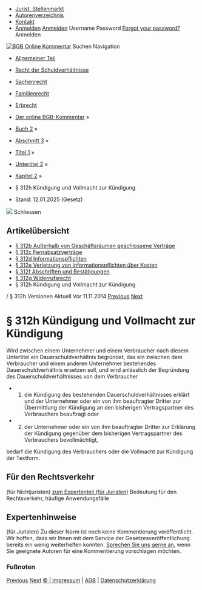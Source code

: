   * [Jurist. Stellenmarkt](https://bgb.kommentar.de/Buch-2/Abschnitt-3/Titel-1/Untertitel-2/Kapitel-2/</job-board> "Jurist. Stellenmarkt")
  * [Autorenverzeichnis](https://bgb.kommentar.de/Buch-2/Abschnitt-3/Titel-1/Untertitel-2/Kapitel-2/</Autorenverzeichnis> "Autorenverzeichnis")
  * [Kontakt](https://bgb.kommentar.de/Buch-2/Abschnitt-3/Titel-1/Untertitel-2/Kapitel-2/</Kontakt>)
  * [Anmelden](https://bgb.kommentar.de/Buch-2/Abschnitt-3/Titel-1/Untertitel-2/Kapitel-2/<#login> "show login form") [Anmelden](https://bgb.kommentar.de/Buch-2/Abschnitt-3/Titel-1/Untertitel-2/Kapitel-2/<#> "hide login form") Username Password
[Forgot your password?](https://bgb.kommentar.de/Buch-2/Abschnitt-3/Titel-1/Untertitel-2/Kapitel-2/</user/forgotpassword>) Anmelden 


[![BGB Online Kommentar](https://bgb.kommentar.de/extension/bgb/design/bgb/images/logo.png)](https://bgb.kommentar.de/Buch-2/Abschnitt-3/Titel-1/Untertitel-2/Kapitel-2/</> "BGB Online Kommentar")
Suchen
Navigation
  * [Allgemeiner Teil](https://bgb.kommentar.de/Buch-2/Abschnitt-3/Titel-1/Untertitel-2/Kapitel-2/</Buch-1>)
  * [Recht der Schuldverhältnisse](https://bgb.kommentar.de/Buch-2/Abschnitt-3/Titel-1/Untertitel-2/Kapitel-2/</Buch-2>)
  * [Sachenrecht](https://bgb.kommentar.de/Buch-2/Abschnitt-3/Titel-1/Untertitel-2/Kapitel-2/</Buch-3>)
  * [Familienrecht](https://bgb.kommentar.de/Buch-2/Abschnitt-3/Titel-1/Untertitel-2/Kapitel-2/</Buch-4>)
  * [Erbrecht](https://bgb.kommentar.de/Buch-2/Abschnitt-3/Titel-1/Untertitel-2/Kapitel-2/</Buch-5>)


  * [Der online BGB-Kommentar](https://bgb.kommentar.de/Buch-2/Abschnitt-3/Titel-1/Untertitel-2/Kapitel-2/</>) »
  * [Buch 2](https://bgb.kommentar.de/Buch-2/Abschnitt-3/Titel-1/Untertitel-2/Kapitel-2/</Buch-2>) »
  * [Abschnitt 3](https://bgb.kommentar.de/Buch-2/Abschnitt-3/Titel-1/Untertitel-2/Kapitel-2/</Buch-2/Abschnitt-3>) »
  * [Titel 1](https://bgb.kommentar.de/Buch-2/Abschnitt-3/Titel-1/Untertitel-2/Kapitel-2/</Buch-2/Abschnitt-3/Titel-1>) »
  * [Untertitel 2](https://bgb.kommentar.de/Buch-2/Abschnitt-3/Titel-1/Untertitel-2/Kapitel-2/</Buch-2/Abschnitt-3/Titel-1/Untertitel-2>) »
  * [Kapitel 2](https://bgb.kommentar.de/Buch-2/Abschnitt-3/Titel-1/Untertitel-2/Kapitel-2/</Buch-2/Abschnitt-3/Titel-1/Untertitel-2/Kapitel-2>) »
  * § 312h Kündigung und Vollmacht zur Kündigung 
  * Stand: 12.01.2025 (Gesetz) 


![](https://vg01.met.vgwort.de/na/1c9909529ead4f509072c06d9081a7d5)
Schliessen 
## Artikelübersicht
  * [ § 312b Außerhalb von Geschäftsräumen geschlossene Verträge ](https://bgb.kommentar.de/Buch-2/Abschnitt-3/Titel-1/Untertitel-2/Kapitel-2/</Buch-2/Abschnitt-3/Titel-1/Untertitel-2/Kapitel-2/Ausserhalb-von-Geschaeftsraeumen-geschlossene-Vertraege>)
  * [ § 312c Fernabsatzverträge ](https://bgb.kommentar.de/Buch-2/Abschnitt-3/Titel-1/Untertitel-2/Kapitel-2/</Buch-2/Abschnitt-3/Titel-1/Untertitel-2/Kapitel-2/Fernabsatzvertraege>)
  * [ § 312d Informationspflichten ](https://bgb.kommentar.de/Buch-2/Abschnitt-3/Titel-1/Untertitel-2/Kapitel-2/</Buch-2/Abschnitt-3/Titel-1/Untertitel-2/Kapitel-2/Informationspflichten>)
  * [ § 312e Verletzung von Informationspflichten über Kosten ](https://bgb.kommentar.de/Buch-2/Abschnitt-3/Titel-1/Untertitel-2/Kapitel-2/</Buch-2/Abschnitt-3/Titel-1/Untertitel-2/Kapitel-2/Verletzung-von-Informationspflichten-ueber-Kosten>)
  * [ § 312f Abschriften und Bestätigungen ](https://bgb.kommentar.de/Buch-2/Abschnitt-3/Titel-1/Untertitel-2/Kapitel-2/</Buch-2/Abschnitt-3/Titel-1/Untertitel-2/Kapitel-2/Abschriften-und-Bestaetigungen>)
  * [ § 312g Widerrufsrecht ](https://bgb.kommentar.de/Buch-2/Abschnitt-3/Titel-1/Untertitel-2/Kapitel-2/</Buch-2/Abschnitt-3/Titel-1/Untertitel-2/Kapitel-2/Widerrufsrecht>)
  * § 312h Kündigung und Vollmacht zur Kündigung 


/ § 312h 
Versionen  Aktuell Vor 11.11.2014
[Previous](https://bgb.kommentar.de/Buch-2/Abschnitt-3/Titel-1/Untertitel-2/Kapitel-2/</Buch-2/Abschnitt-3/Titel-1/Untertitel-2/Kapitel-2/Widerrufsrecht> "§ 312g Widerrufsrecht") [Next](https://bgb.kommentar.de/Buch-2/Abschnitt-3/Titel-1/Untertitel-2/Kapitel-2/</Buch-2/Abschnitt-3/Titel-1/Untertitel-2/Kapitel-3/Allgemeine-Pflichten-im-elektronischen-Geschaeftsverkehr> "§ 312i Allgemeine Pflichten im elektronischen Geschäftsverkehr")
# § 312h Kündigung und Vollmacht zur Kündigung
Wird zwischen einem Unternehmer und einem Verbraucher nach diesem Untertitel ein Dauerschuldverhältnis begründet, das ein zwischen dem Verbraucher und einem anderen Unternehmer bestehendes Dauerschuldverhältnis ersetzen soll, und wird anlässlich der Begründung des Dauerschuldverhältnisses von dem Verbraucher 
  * 1. die Kündigung des bestehenden Dauerschuldverhältnisses erklärt und der Unternehmer oder ein von ihm beauftragter Dritter zur Übermittlung der Kündigung an den bisherigen Vertragspartner des Verbrauchers beauftragt oder
  * 2. der Unternehmer oder ein von ihm beauftragter Dritter zur Erklärung der Kündigung gegenüber dem bisherigen Vertragspartner des Verbrauchers bevollmächtigt,


bedarf die Kündigung des Verbrauchers oder die Vollmacht zur Kündigung der Textform.
## Für den Rechtsverkehr 
(für Nichtjuristen)
[zum Expertenteil (für Juristen)](https://bgb.kommentar.de/Buch-2/Abschnitt-3/Titel-1/Untertitel-2/Kapitel-2/<#expertenhinweise>)
Bedeutung für den Rechtsverkehr, häufige Anwendungsfälle
## Expertenhinweise
(für Juristen)
Zu dieser Norm ist noch keine Kommentierung veröffentlicht. Wir hoffen, dass wir Ihnen mit dem Service der Gesetzesveröffentlichung bereits ein wenig weiterhelfen konnten. [Sprechen Sie uns gerne an](https://bgb.kommentar.de/Buch-2/Abschnitt-3/Titel-1/Untertitel-2/Kapitel-2/</Kontakt>), wenn Sie geeignete Autoren für eine Kommentierung vorschlagen möchten. 
### Fußnoten
[Previous](https://bgb.kommentar.de/Buch-2/Abschnitt-3/Titel-1/Untertitel-2/Kapitel-2/</Buch-2/Abschnitt-3/Titel-1/Untertitel-2/Kapitel-2/Widerrufsrecht> "§ 312g Widerrufsrecht") [Next](https://bgb.kommentar.de/Buch-2/Abschnitt-3/Titel-1/Untertitel-2/Kapitel-2/</Buch-2/Abschnitt-3/Titel-1/Untertitel-2/Kapitel-3/Allgemeine-Pflichten-im-elektronischen-Geschaeftsverkehr> "§ 312i Allgemeine Pflichten im elektronischen Geschäftsverkehr")
[© | Impressum](https://bgb.kommentar.de/Buch-2/Abschnitt-3/Titel-1/Untertitel-2/Kapitel-2/</Kontakt>) | [AGB](https://bgb.kommentar.de/Buch-2/Abschnitt-3/Titel-1/Untertitel-2/Kapitel-2/</AGB>) | [Datenschutzerklärung](https://bgb.kommentar.de/Buch-2/Abschnitt-3/Titel-1/Untertitel-2/Kapitel-2/</Datenschutzerklaerung-fuer-Leser>)
